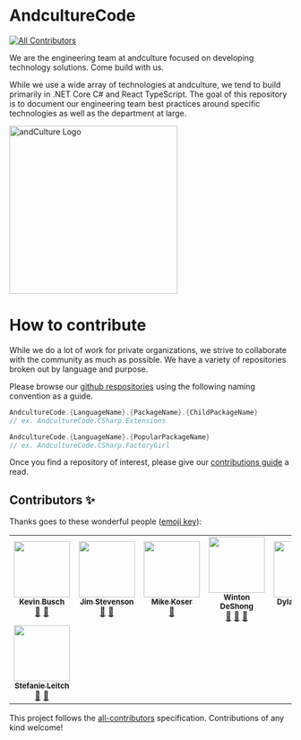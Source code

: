 # AndcultureCode
<!-- ALL-CONTRIBUTORS-BADGE:START - Do not remove or modify this section -->
[![All Contributors](https://img.shields.io/badge/all_contributors-8-orange.svg?style=flat-square)](#contributors-)
<!-- ALL-CONTRIBUTORS-BADGE:END -->

We are the engineering team at andculture focused on developing technology solutions. Come build with us.

While we use a wide array of technologies at andculture, we tend to build primarily in .NET Core C# and React TypeScript. The goal of this repository is to document our engineering team best practices around specific technologies as well as the department at large.

<img src="https://avatars3.githubusercontent.com/u/32297579?s=460&v=4" alt="andCulture Logo" width="300" />

# How to contribute

While we do a lot of work for private organizations, we strive to collaborate with the community as much as possible. We have a variety of repositories broken out by language and purpose.

Please browse our [github respositories](https://github.com/AndcultureCode?tab=repositories) using the following naming convention as a guide.

```csharp
AndcultureCode.{LanguageName}.{PackageName}.{ChildPackageName}
// ex. AndcultureCode.CSharp.Extensions

AndcultureCode.{LanguageName}.{PopularPackageName}
// ex. AndcultureCode.CSharp.FactoryGirl
```

Once you find a repository of interest, please give our [contributions guide](CONTRIBUTING.md) a read.

## Contributors ✨

Thanks goes to these wonderful people ([emoji key](https://allcontributors.org/docs/en/emoji-key)):

<!-- ALL-CONTRIBUTORS-LIST:START - Do not remove or modify this section -->
<!-- prettier-ignore-start -->
<!-- markdownlint-disable -->
<table>
  <tr>
    <td align="center"><a href="https://github.com/KevinBusch"><img src="https://avatars.githubusercontent.com/u/775414?v=4?s=100" width="100px;" alt=""/><br /><sub><b>Kevin Busch</b></sub></a><br /><a href="https://github.com/AndcultureCode/AndcultureCode/pulls?q=is%3Apr+reviewed-by%3AKevinBusch" title="Reviewed Pull Requests">👀</a> <a href="https://github.com/AndcultureCode/AndcultureCode/commits?author=KevinBusch" title="Documentation">📖</a></td>
    <td align="center"><a href="https://github.com/jstevenson"><img src="https://avatars.githubusercontent.com/u/91424?v=4?s=100" width="100px;" alt=""/><br /><sub><b>Jim Stevenson</b></sub></a><br /><a href="https://github.com/AndcultureCode/AndcultureCode/pulls?q=is%3Apr+reviewed-by%3Ajstevenson" title="Reviewed Pull Requests">👀</a> <a href="https://github.com/AndcultureCode/AndcultureCode/commits?author=jstevenson" title="Documentation">📖</a></td>
    <td align="center"><a href="https://github.com/HeyKos"><img src="https://avatars.githubusercontent.com/u/5178698?v=4?s=100" width="100px;" alt=""/><br /><sub><b>Mike Koser</b></sub></a><br /><a href="https://github.com/AndcultureCode/AndcultureCode/pulls?q=is%3Apr+reviewed-by%3AHeyKos" title="Reviewed Pull Requests">👀</a></td>
    <td align="center"><a href="http://www.winton.me/"><img src="https://avatars.githubusercontent.com/u/48424?v=4?s=100" width="100px;" alt=""/><br /><sub><b>Winton DeShong</b></sub></a><br /><a href="#maintenance-wintondeshong" title="Maintenance">🚧</a> <a href="https://github.com/AndcultureCode/AndcultureCode/pulls?q=is%3Apr+reviewed-by%3Awintondeshong" title="Reviewed Pull Requests">👀</a> <a href="https://github.com/AndcultureCode/AndcultureCode/commits?author=wintondeshong" title="Documentation">📖</a></td>
    <td align="center"><a href="http://resume.dylanjustice.com"><img src="https://avatars.githubusercontent.com/u/22502365?v=4?s=100" width="100px;" alt=""/><br /><sub><b>Dylan Justice</b></sub></a><br /><a href="https://github.com/AndcultureCode/AndcultureCode/pulls?q=is%3Apr+reviewed-by%3Adylanjustice" title="Reviewed Pull Requests">👀</a> <a href="https://github.com/AndcultureCode/AndcultureCode/commits?author=dylanjustice" title="Documentation">📖</a></td>
    <td align="center"><a href="https://github.com/brandongregoryscott"><img src="https://avatars.githubusercontent.com/u/11774799?v=4?s=100" width="100px;" alt=""/><br /><sub><b>Brandon Scott</b></sub></a><br /><a href="#maintenance-brandongregoryscott" title="Maintenance">🚧</a> <a href="https://github.com/AndcultureCode/AndcultureCode/pulls?q=is%3Apr+reviewed-by%3Abrandongregoryscott" title="Reviewed Pull Requests">👀</a> <a href="https://github.com/AndcultureCode/AndcultureCode/commits?author=brandongregoryscott" title="Documentation">📖</a></td>
    <td align="center"><a href="http://mytydev.com"><img src="https://avatars.githubusercontent.com/u/37794?v=4?s=100" width="100px;" alt=""/><br /><sub><b>Michael Tyson</b></sub></a><br /><a href="https://github.com/AndcultureCode/AndcultureCode/pulls?q=is%3Apr+reviewed-by%3Amyty" title="Reviewed Pull Requests">👀</a> <a href="https://github.com/AndcultureCode/AndcultureCode/commits?author=myty" title="Documentation">📖</a></td>
  </tr>
  <tr>
    <td align="center"><a href="https://github.com/Stefanie899"><img src="https://avatars.githubusercontent.com/u/37462028?v=4?s=100" width="100px;" alt=""/><br /><sub><b>Stefanie Leitch</b></sub></a><br /><a href="https://github.com/AndcultureCode/AndcultureCode/pulls?q=is%3Apr+reviewed-by%3AStefanie899" title="Reviewed Pull Requests">👀</a> <a href="https://github.com/AndcultureCode/AndcultureCode/commits?author=Stefanie899" title="Documentation">📖</a></td>
  </tr>
</table>

<!-- markdownlint-restore -->
<!-- prettier-ignore-end -->

<!-- ALL-CONTRIBUTORS-LIST:END -->

This project follows the [all-contributors](https://github.com/all-contributors/all-contributors) specification. Contributions of any kind welcome!